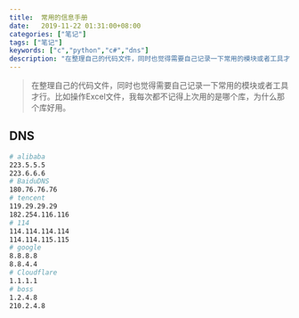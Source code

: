 ```yaml
---
title:  常用的信息手册
date:   2019-11-22 01:31:00+08:00
categories: ["笔记"]
tags: ["笔记"]
keywords: ["c","python","c#","dns"]
description: "在整理自己的代码文件，同时也觉得需要自己记录一下常用的模块或者工具才行。比如操作Excel文件，我每次都不记得上次用的是哪个库，为什么那个库好用"
---
```



> 在整理自己的代码文件，同时也觉得需要自己记录一下常用的模块或者工具才行。比如操作Excel文件，我每次都不记得上次用的是哪个库，为什么那个库好用。

## DNS

```bash
# alibaba
223.5.5.5
223.6.6.6
# BaiduDNS
180.76.76.76
# tencent
119.29.29.29
182.254.116.116
# 114
114.114.114.114
114.114.115.115
# google
8.8.8.8
8.8.4.4
# Cloudflare
1.1.1.1
# boss
1.2.4.8
210.2.4.8
```
